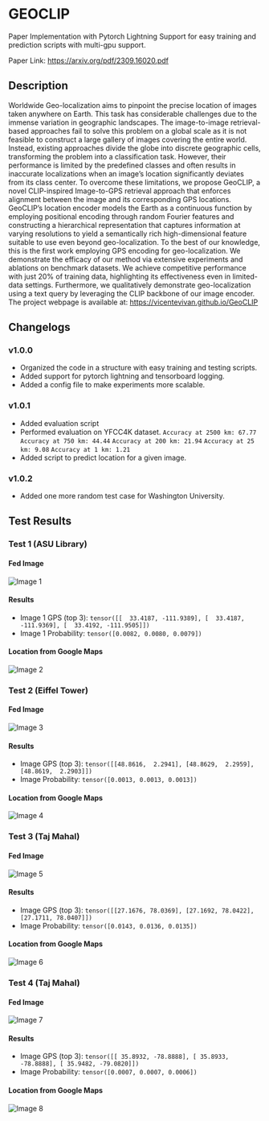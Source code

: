 # GEOCLIP 

Paper Implementation with Pytorch Lightning Support for easy training and prediction scripts with multi-gpu support.

Paper Link: https://arxiv.org/pdf/2309.16020.pdf

## Description

Worldwide Geo-localization aims to pinpoint the precise location of images taken anywhere on Earth. This task has considerable challenges due to the immense variation in geographic landscapes. The image-to-image retrieval-based approaches fail to solve this problem on a global scale as it is not feasible to construct a large gallery of images covering the entire world. Instead, existing approaches divide the globe into discrete geographic cells, transforming the problem into a classification task. However, their performance is limited by the predefined classes and often results in inaccurate localizations when an image’s location significantly deviates from its class center. To overcome these limitations, we propose GeoCLIP, a novel CLIP-inspired Image-to-GPS retrieval approach that enforces alignment between the image and its corresponding GPS locations. GeoCLIP’s location encoder models the Earth as a continuous function by employing positional encoding through random Fourier features and constructing a hierarchical representation that captures information at varying resolutions to yield a semantically rich high-dimensional feature suitable to use even beyond geo-localization. To the best of our knowledge, this is the first work employing GPS encoding for geo-localization. We demonstrate the efficacy of our method via extensive experiments and ablations on benchmark datasets. We achieve competitive performance with just 20% of training data, highlighting its effectiveness even in limited-data settings. Furthermore, we qualitatively demonstrate geo-localization using a text query by leveraging the CLIP backbone of our image encoder. The project webpage is available at: https://vicentevivan.github.io/GeoCLIP

## Changelogs

### v1.0.0

- Organized the code in a structure with easy training and testing scripts.
- Added support for pytorch lightning and tensorboard logging.
- Added a config file to make experiments more scalable.

### v1.0.1

- Added evaluation script
- Performed evaluation on YFCC4K dataset.
    `Accuracy at 2500 km: 67.77`
    `Accuracy at 750 km: 44.44`
    `Accuracy at 200 km: 21.94`
    `Accuracy at 25 km: 9.08`
    `Accuracy at 1 km: 1.21`
- Added script to predict location for a given image.

### v1.0.2

- Added one more random test case for Washington University.

## Test Results

### Test 1 (ASU Library)

#### Fed Image

![Image 1](./test_image/asu_library.jpg)

#### Results

- Image 1 GPS (top 3):
    ` tensor([[  33.4187, -111.9389], [  33.4187, -111.9369], [  33.4192, -111.9505]]) `
- Image 1 Probability:
    `tensor([0.0082, 0.0080, 0.0079])`

#### Location from Google Maps

![Image 2](./test_image/asu_library_location.png)

### Test 2 (Eiffel Tower)

#### Fed Image

![Image 3](./test_image/eiffel_tower_paris.jpeg)

#### Results

- Image GPS (top 3):
    `tensor([[48.8616,  2.2941], [48.8629,  2.2959], [48.8619,  2.2903]])`
- Image Probability:
    `tensor([0.0013, 0.0013, 0.0013])`

#### Location from Google Maps

![Image 4](./test_image/eiffel_tower_paris_location.png)

### Test 3 (Taj Mahal)

#### Fed Image

![Image 5](./test_image/taj_mahal.jpg)

#### Results

- Image GPS (top 3):
    `tensor([[27.1676, 78.0369], [27.1692, 78.0422], [27.1711, 78.0407]])`
- Image Probability:
    `tensor([0.0143, 0.0136, 0.0135])`

#### Location from Google Maps

![Image 6](./test_image/taj_mahal_location.png)

### Test 4 (Taj Mahal)

#### Fed Image

![Image 7](./test_image/washinton_university.jpg)

#### Results

- Image GPS (top 3):
    `tensor([[ 35.8932, -78.8888], [ 35.8933, -78.8888], [ 35.9482, -79.0820]])`
- Image Probability:
    `tensor([0.0007, 0.0007, 0.0006])`

#### Location from Google Maps

![Image 8](./test_image/washinton_university_location.png)
